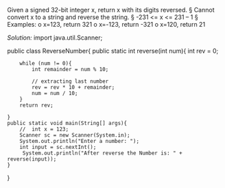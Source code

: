 Given a signed 32-bit integer x, return x with its digits
reversed.
§ Cannot convert x to a string and reverse the string.
§ -231 <= x <= 231 – 1
§ Examples:
o x=123, return 321
o x=-123, return -321
o x=120, return 21

*Solution:*
import java.util.Scanner;

public class ReverseNumber{
    public static int reverse(int num){
        int rev = 0;
        
        while (num != 0){
            int remainder = num % 10;
            
            // extracting last number
            rev = rev * 10 + remainder;
            num = num / 10;
        }
        return rev;
        
    }
    public static void main(String[] args){
        //  int x = 123;
        Scanner sc = new Scanner(System.in);
        System.out.println("Enter a number: ");
        int input = sc.nextInt();
         System.out.println("After reverse the Number is: " + reverse(input));
    }
}
